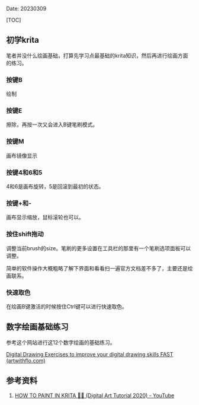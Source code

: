 Date: 20230309

[TOC]

## 初学krita

笔者并没什么绘画基础，打算先学习点最基础的krita知识，然后再进行绘画方面的练习。

### 按键B

绘制

### 按键E

擦除，再按一次又会进入B键笔刷模式。

### 按键M

画布镜像显示

### 按键4和6和5

4和6是画布旋转，5是回滚到最初的状态。

### 按键+和-

画布显示缩放，鼠标滚轮也可以。

### 按住shift拖动

调整当前brush的size。笔刷的更多设置在工具栏的那里有一个笔刷选项面板可以调整。

简单的软件操作大概粗略了解下界面和看看扫一遍官方文档差不多了，主要还是绘画联系。

### 快速取色

在绘画B键激活的时候按住Ctrl键可以进行快速取色。

## 数字绘画基础练习

参考这个网站进行这12个数字绘画的基础练习。

[Digital Drawing Exercises to improve your digital drawing skills FAST (artwithflo.com)](https://artwithflo.com/12-digital-drawing-exercise/)



## 参考资料

1. [HOW TO PAINT IN KRITA 🎨✨ (Digital Art Tutorial 2020) - YouTube](https://www.youtube.com/watch?v=Z06RRp81iDM&t=54s&ab_channel=JennaDrawing)